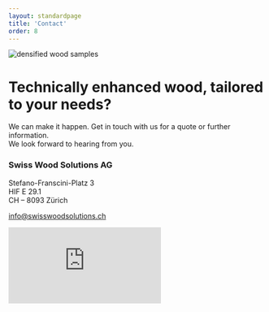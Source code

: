 ```yaml
---
layout: standardpage
title: 'Contact'
order: 8
---
```

<div class="full-width">
        <img srcset="/swisswoodsolutions/assets/images/contact_2x.jpg" src="/swisswoodsolutions/assets/images/contact.jpg" alt="densified wood samples" class="coverimg">
        <div class="wrap">
            <h1>Technically enhanced wood, tailored to your needs?</h1>
            <p>We can make it happen. Get in touch with us for a quote or further information. <br>We look forward to hearing from you.</p>
            <h3>Swiss Wood Solutions AG</h3>
            <p>Stefano-Franscini-Platz 3<br/>
            HIF E 29.1<br/>
            CH – 8093 Zürich<br/>
            </p>
            <p class="extra-margin-top">
            <a class="btn-red" href="mailto:info@swisswoodsolutions.ch">info@swisswoodsolutions.ch</a></p>
        </div>
        <iframe class="googlemap" src="https://www.google.com/maps/embed?pb=!1m14!1m8!1m3!1d2700.1155189649708!2d8.5039514!3d47.4096879!3m2!1i1024!2i768!4f13.1!3m3!1m2!1s0x47900aff953b798f%3A0x863c7256ee1e8786!2sHIF%2C+8049+Z%C3%BCrich!5e0!3m2!1sde!2sch!4v1533558275573" frameborder="0" style="border:0" allowfullscreen></iframe>
</div>
